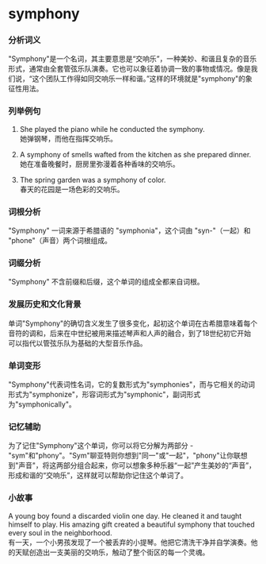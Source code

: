 # symphony

### 分析词义

  

"Symphony"是一个名词，其主要意思是“交响乐”，一种美妙、和谐且复杂的音乐形式，通常由全套管弦乐队演奏。它也可以象征着协调一致的事物或情况。像是我们说，“这个团队工作得如同交响乐一样和谐。”这样的环境就是"symphony"的象征性用法。

  

### 列举例句

  

1.  She played the piano while he conducted the symphony.  
    她弹钢琴，而他在指挥交响乐。
    
      
    
2.  A symphony of smells wafted from the kitchen as she prepared dinner.  
    她在准备晚餐时，厨房里弥漫着各种香味的交响乐。
    
      
    
3.  The spring garden was a symphony of color.  
    春天的花园是一场色彩的交响乐。
    
      
    

  

### 词根分析

  

"Symphony" 一词来源于希腊语的 "symphonia"，这个词由 "syn-"（一起）和 "phone"（声音）两个词根组成。

  

### 词缀分析

  

"Symphony" 不含前缀和后缀，这个单词的组成全都来自词根。

  

### 发展历史和文化背景

  

单词"Symphony"的确切含义发生了很多变化，起初这个单词在古希腊意味着每个音符的调和，后来在中世纪被用来描述琴声和人声的融合，到了18世纪初它开始可以指代以管弦乐队为基础的大型音乐作品。

  

### 单词变形

  

"Symphony"代表词性名词，它的复数形式为"symphonies"，而与它相关的动词形式为"symphonize"，形容词形式为"symphonic"，副词形式为"symphonically"。

  

### 记忆辅助

  

为了记住"Symphony"这个单词，你可以将它分解为两部分 - "sym"和"phony"。"Sym"聊亚特则你想到"同一"或"一起"，"phony"让你联想到"声音"，将这两部分组合起来，你可以想象多种乐器“一起”产生美妙的“声音”，形成和谐的“交响乐”，这样就可以帮助你记住这个单词了。

  

### 小故事

  

A young boy found a discarded violin one day. He cleaned it and taught himself to play. His amazing gift created a beautiful symphony that touched every soul in the neighborhood.  
有一天，一个小男孩发现了一个被丢弃的小提琴。他把它清洗干净并自学演奏。他的天赋创造出一支美丽的交响乐，触动了整个街区的每一个灵魂。
